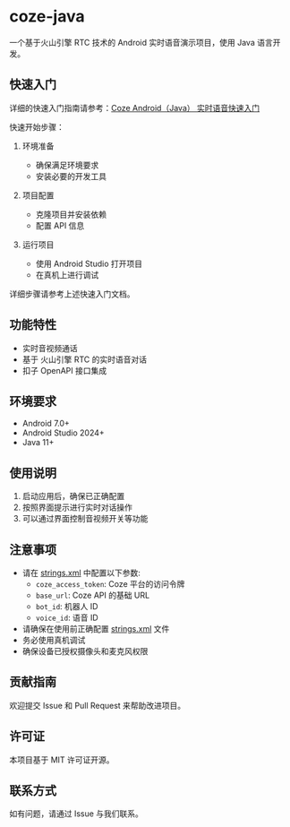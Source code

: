 # coze-java

一个基于火山引擎 RTC 技术的 Android 实时语音演示项目，使用 Java 语言开发。

## 快速入门

详细的快速入门指南请参考：[Coze Android（Java） 实时语音快速入门](https://bytedance.larkoffice.com/docx/JBx7do44koV25KxPYFkc5eWMnXf)

快速开始步骤：

1. 环境准备

   - 确保满足环境要求
   - 安装必要的开发工具

2. 项目配置

   - 克隆项目并安装依赖
   - 配置 API 信息

3. 运行项目
   - 使用 Android Studio 打开项目
   - 在真机上进行调试

详细步骤请参考上述快速入门文档。

## 功能特性

- 实时音视频通话
- 基于 火山引擎 RTC 的实时语音对话
- 扣子 OpenAPI 接口集成

## 环境要求

- Android 7.0+
- Android Studio 2024+
- Java 11+

## 使用说明

1. 启动应用后，确保已正确配置
2. 按照界面提示进行实时对话操作
3. 可以通过界面控制音视频开关等功能

## 注意事项
- 请在 [strings.xml](./src/main/res/values/strings.xml) 中配置以下参数:
  - `coze_access_token`: Coze 平台的访问令牌
  - `base_url`: Coze API 的基础 URL
  - `bot_id`: 机器人 ID
  - `voice_id`: 语音 ID
- 请确保在使用前正确配置 [strings.xml](./src/main/res/values/strings.xml) 文件
- 务必使用真机调试
- 确保设备已授权摄像头和麦克风权限

## 贡献指南

欢迎提交 Issue 和 Pull Request 来帮助改进项目。

## 许可证

本项目基于 MIT 许可证开源。

## 联系方式

如有问题，请通过 Issue 与我们联系。
